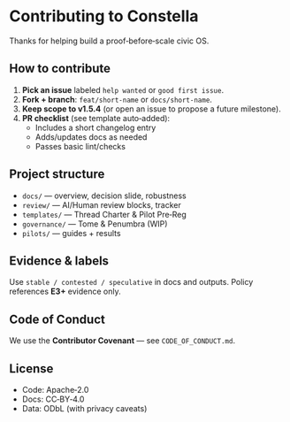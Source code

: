 # Contributing to Constella

Thanks for helping build a proof‑before‑scale civic OS.

## How to contribute
1. **Pick an issue** labeled `help wanted` or `good first issue`.  
2. **Fork + branch**: `feat/short-name` or `docs/short-name`.  
3. **Keep scope to v1.5.4** (or open an issue to propose a future milestone).  
4. **PR checklist** (see template auto‑added):
   - Includes a short changelog entry
   - Adds/updates docs as needed
   - Passes basic lint/checks

## Project structure
- `docs/` — overview, decision slide, robustness
- `review/` — AI/Human review blocks, tracker
- `templates/` — Thread Charter & Pilot Pre‑Reg
- `governance/` — Tome & Penumbra (WIP)
- `pilots/` — guides + results

## Evidence & labels
Use `stable / contested / speculative` in docs and outputs. Policy references **E3+** evidence only.

## Code of Conduct
We use the **Contributor Covenant** — see `CODE_OF_CONDUCT.md`.

## License
- Code: Apache‑2.0  
- Docs: CC‑BY‑4.0  
- Data: ODbL (with privacy caveats)
